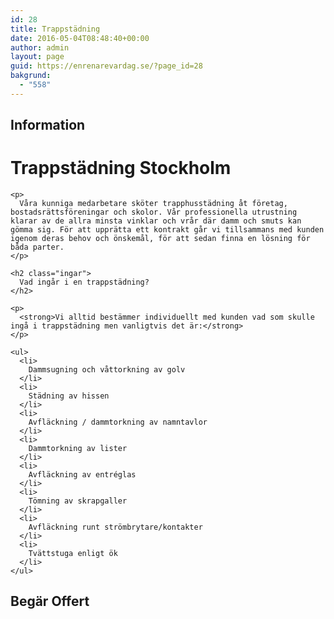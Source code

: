 ```yaml
---
id: 28
title: Trappstädning
date: 2016-05-04T08:48:40+00:00
author: admin
layout: page
guid: https://enrenarevardag.se/?page_id=28
bakgrund:
  - "558"
---
```

<div class="responsive-tabs">
  <h2 class="tabtitle">
    Information
  </h2>
  
  <div class="tabcontent">
    <h1>
      Trappstädning Stockholm
    </h1>
    
    <p>
      Våra kunniga medarbetare sköter trapphusstädning åt företag, bostadsrättsföreningar och skolor. Vår professionella utrustning klarar av de allra minsta vinklar och vrår där damm och smuts kan gömma sig. För att upprätta ett kontrakt går vi tillsammans med kunden igenom deras behov och önskemål, för att sedan finna en lösning för båda parter.
    </p>
    
    <h2 class="ingar">
      Vad ingår i en trappstädning?
    </h2>
    
    <p>
      <strong>Vi alltid bestämmer individuellt med kunden vad som skulle ingå i trappstädning men vanligtvis det är:</strong>
    </p>
    
    <ul>
      <li>
        Dammsugning och våttorkning av golv
      </li>
      <li>
        Städning av hissen
      </li>
      <li>
        Avfläckning / dammtorkning av namntavlor
      </li>
      <li>
        Dammtorkning av lister 
      </li>
      <li>
        Avfläckning av entréglas
      </li>
      <li>
        Tömning av skrapgaller
      </li>
      <li>
        Avfläckning runt strömbrytare/kontakter
      </li>
      <li>
        Tvättstuga enligt ök
      </li>
    </ul>
  </div>
  
  <h2 class="tabtitle">
    Begär Offert
  </h2>
  
  <div class="tabcontent">
    <div role="form" class="wpcf7" id="wpcf7-f311-o4" lang="sv-SE" dir="ltr">
      <div class="screen-reader-response">
      </div>
    </div>
  </div>
</div>